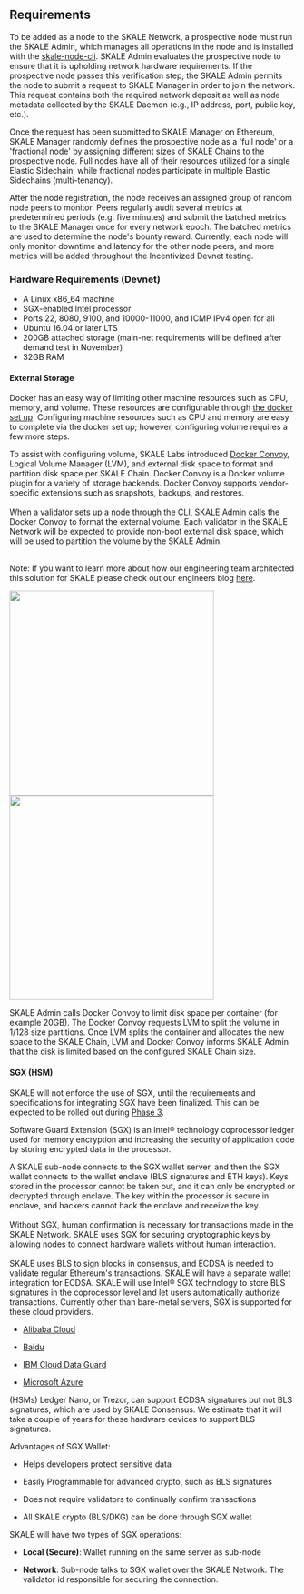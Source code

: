 
## Requirements

To be added as a node to the SKALE Network, a prospective node must run the SKALE Admin, which manages all operations in the node and is installed with the  [skale-node-cli](https://developers.skale.network/validators/alpine/skale-validator-cli). SKALE Admin evaluates the prospective node to ensure that it is upholding network hardware requirements. If the prospective node passes this verification step, the SKALE Admin permits the node to submit a request to SKALE Manager in order to join the network. This request contains both the required network deposit as well as node metadata collected by the SKALE Daemon (e.g., IP address, port, public key, etc.).  
  
Once the request has been submitted to SKALE Manager on Ethereum, SKALE Manager randomly defines the prospective node as a 'full node' or a 'fractional node' by assigning different sizes of SKALE Chains to the prospective node. Full nodes have all of their resources utilized for a single Elastic Sidechain, while fractional nodes participate in multiple Elastic Sidechains (multi-tenancy).  
  
After the node registration, the node receives an assigned group of random node peers to monitor. Peers regularly audit several metrics at predetermined periods (e.g. five minutes) and submit the batched metrics to the SKALE Manager once for every network epoch. The batched metrics are used to determine the node's bounty reward. Currently, each node will only monitor downtime and latency for the other node peers, and more metrics will be added throughout the Incentivized Devnet testing.  

### Hardware Requirements (Devnet)

-   A Linux x86_64 machine
-   SGX-enabled Intel processor
-   Ports 22, 8080, 9100, and 10000-11000, and ICMP IPv4 open for all
-   Ubuntu 16.04 or later LTS
-   200GB attached storage (main-net requirements will be defined after demand test in November)
-   32GB RAM  
    

#### External Storage

Docker has an easy way of limiting other machine resources such as CPU, memory, and volume. These resources are configurable through [the docker set up](https://docs.docker.com/config/containers/resource_constraints/?source=post_page-----9859682f4147----------------------). Configuring machine resources such as CPU and memory are easy to complete via the docker set up; however, configuring volume requires a few more steps.  
  
To assist with configuring volume, SKALE Labs introduced [Docker Convoy](https://github.com/rancher/convoy), Logical Volume Manager (LVM), and external disk space to format and partition disk space per SKALE Chain. Docker Convoy is a Docker volume plugin for a variety of storage backends. Docker Convoy supports vendor-specific extensions such as snapshots, backups, and restores.  
‍  
When a validator sets up a node through the CLI, SKALE Admin calls the Docker Convoy to format the external volume. Each validator in the SKALE Network will be expected to provide non-boot external disk space, which will be used to partition the volume by the SKALE Admin.  
‍  

Note: If you want to learn more about how our engineering team architected this solution for SKALE please check out our engineers blog  [here](https://medium.com/@dmitrytk/limit-docker-volume-size-9859682f4147).

<img src="https://assets.website-files.com/5be05ae542686c4ebf192462/5d9ce199ca4f18fa76e29ca0_Screen%20Shot%202019-10-08%20at%2012.19.30%20PM.png" width="360" /> <img src="https://assets.website-files.com/5be05ae542686c4ebf192462/5d9ce198d4f7a4dcff8cd609_Screen%20Shot%202019-10-08%20at%2012.19.46%20PM.png" width="360" /> 

SKALE Admin calls Docker Convoy to limit disk space per container (for example 20GB). The Docker Convoy requests LVM to split the volume in 1/128 size partitions. Once LVM splits the container and allocates the new space to the SKALE Chain, LVM and Docker Convoy informs SKALE Admin that the disk is limited based on the configured SKALE Chain size.  

#### SGX (HSM)
  
SKALE will not enforce the use of SGX, until the requirements and specifications for integrating SGX have been finalized. This can be expected to be rolled out during  [Phase 3](https://developers.skale.network/validators/alpine).

Software Guard Extension (SGX) is an Intel® technology coprocessor ledger used for memory encryption and increasing the security of application code by storing encrypted data in the processor.  
  
A SKALE sub-node connects to the SGX wallet server, and then the SGX wallet connects to the wallet enclave (BLS signatures and ETH keys). Keys stored in the processor cannot be taken out, and it can only be encrypted or decrypted through enclave. The key within the processor is secure in enclave, and hackers cannot hack the enclave and receive the key.  
‍  
Without SGX, human confirmation is necessary for transactions made in the SKALE Network. SKALE uses SGX for securing cryptographic keys by allowing nodes to connect hardware wallets without human interaction.  
‍  
SKALE uses  BLS  to sign blocks in consensus, and ECDSA  is needed to validate regular Ethereum's transactions. SKALE will have a separate wallet integration for ECDSA. SKALE will use Intel® SGX technology to store BLS signatures in the coprocessor level and let users automatically authorize transactions. Currently other than bare-metal servers, SGX is supported for these cloud providers.  

-   ‍[Alibaba Cloud](https://www.alibabacloud.com/help/doc-detail/108507.html?spm=a2c5t.10695662.1996646101.searchclickresult.84d1a80dPBX0Di)[‍](https://www.equinix.com/services/edge-services/smartkey/)  
    
-   [Baidu](https://www.equinix.com/services/edge-services/smartkey/)[‍](https://www.ibm.com/cloud/blog/data-use-protection-ibm-cloud-using-intel-sgx?mhsrc=ibmsearch_a&mhq=sgx)  
    
-   [IBM Cloud Data Guard](https://www.ibm.com/cloud/blog/data-use-protection-ibm-cloud-using-intel-sgx?mhsrc=ibmsearch_a&mhq=sgx)[](https://www.intel.com/content/www/us/en/architecture-and-technology/software-guard-extensions/microsoft-confidential-computing-sgx-video.html)  
    
-   [Microsoft Azure](https://www.intel.com/content/www/us/en/architecture-and-technology/software-guard-extensions/microsoft-confidential-computing-sgx-video.html)  
    

(HSMs) Ledger Nano, or Trezor, can support ECDSA signatures but not BLS signatures, which are used by SKALE Consensus. We estimate that it will take a couple of years for these hardware devices to support BLS signatures.[](https://www.intel.com/content/www/us/en/architecture-and-technology/software-guard-extensions/microsoft-confidential-computing-sgx-video.html)  

Advantages of SGX Wallet:  

-   Helps developers protect sensitive data  
    
-   Easily Programmable for advanced crypto, such as BLS signatures  
    
-   Does not require validators to continually confirm transactions  
    
-   All SKALE crypto (BLS/DKG) can be done through SGX wallet  
    

SKALE will have two types of SGX operations:

-   **Local (Secure)**: Wallet running on the same server as sub-node  
    
-   **Network**: Sub-node talks to SGX wallet over the SKALE Network. The validator id responsible for securing the connection.